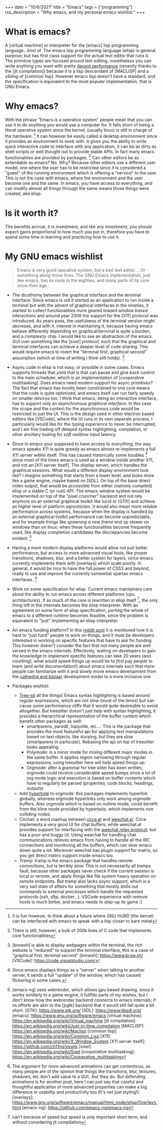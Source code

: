 +++
date = "10/6/2021"
title = "Emacs"
tags = ["programming"]
rss_description = "Why emacs, and my personal emacs wishlist."
+++

# What is emacs? 
A [virtual machine] or interpreter for the [emacs] lisp programming language...kind of. The emacs lisp programming language (elisp) is general purpose, but has first class support for the actual text editor that runs it. The primitive types are focused around text editing, nonetheless you can write anything you want with pretty [decent performance](https://akrl.sdf.org/gccemacs.html) (recently thanks to the [jit compilation]) because it is a lisp descendant of [MACLISP] and a sibling of [common lisp]. However emacs lisp doesn't have a standard, and the specification is equivalent to the most popular implementation, that is GNU Emacs.

# Why emacs?
With the phrase "Emacs is a operative system" people mean that you can use it to do anything you would use a computer for. It falls short of being a literal operative system since the kernel, (usually linux) is still in charge of the hardware. [^kernelmacs]
It can however be easily called a desktop environment since it provides an environment to work with. It gives you the ability to write quick interactive code to interface with any application, it can be as dirty as shell scripts or well thought out to provide stable APIs. In fact many emacs functionalities are provided by packages. [^ccore]
Can other editors be as extendable as emacs? No. Why? Because other editors use a different user model, one where the user has to be restricted since it is considered  a "guest" of the running environment which is offering a "service" to the user. This is not the case with emacs, where the environment and the user become one and the same. In emacs, you have access to everything, and can modify almost all things through the same means those things were created, aka elisp. 

# Is it worth it?
The benefits accrue, it is investment, and like any investment, you should expect gains proportional to how much you put in, therefore you have to spend some time in learning and practicing how to use it.

# My GNU emacs wishlist
> Emacs is very good operative system, but a bad text editor.
...Or something along those lines. The GNU Emacs implementation, just like emacs, has its roots in the eighties, and many parts of its core show their age...
- The dicothomy between the graphical interface and the terminal interface. Since emacs is old it started as an application to run inside a terminal but with the advent of graphical interfaces in the nineties, it started to collect functionalities more geared toward _window based_ interactions and around year 2000 the support for the [X11] protocol was introduced. As years pass, the usefulness of the terminal version might decrease, and with it, interest in maintaining it, because having emacs behave differently depending on graphical/terminal is quite a burden, and a complexity chip. I would like to see an abstraction of the emacs GUI over something like the [sixel] protocol, such that the graphical and terminal interfaces can achieve a deeper level of code sharing. This would require emacs to invert the "terminal first, graphical second" assumption (which at time of writing i think still holds). [^reverseterminal]
- Async code in elisp is not easy, or possible in some cases. Emacs supports threads that _yield_ that is that can pause and give back control to the main scheduler, which is an implementation of [cooperative multitasking]. Does emacs need modern support for async primitives? The fact that emacs has mostly been constrained to one core means that the code is quite optimized, and emacs itself can run fairly speedy on smaller devices too. I think that emacs, being an interactive interface, has to support only an _asynchronous graphical interface_. In this case the scope and the context for the asynchronous code would be restricted to just the UI. This is the design used in other electron based editors like [VSCode], where the UI runs in its own separate process. I particularly would like for the _typing experience_ to never be interrupted, and I am fine trading off delayed syntax highlighting, completion, or other ancillary tooling for _soft realtime_ input latency.
- Since in emacs your supposed to have access to _everything_, the way emacs speaks X11 is quite greedy as emacs almost re-implements a full X11 server within itself. This has caused historically some troubles [^flashmacs] since most of the times emacs is used as a window inside another X11, and not an [X11 server itself]. The display server, which handles the graphical sessions. 
  What would a different display environment look like? I imagine something that starts from a lower level, and looks more like a game engine, maybe based on [SDL]. On top of the base direct video output, that would be accessible from either (natively compiled) elisp or a stable C (or rust) API. The emacs window system would be implemented on top of the "pixel cruncher" backend and not rely anymore on an external graphical toolkit like lucid or [GTK] and achieve an higher level of platform agnosticism. It would also mean more reliable performance across systems, because when the display is handled by an external graphical toolkit performance can become unpredictable, and for example things like _spawning a new frame_ end up slower on windows than on linux; when these functionalities become frequently used, like display completion candidates the discrepancies become evident. [^webrender]
- Having a more modern display platforms would allow not just better performance, but access to more advanced visual tools, like proper transitions, shadows, blur, and a better system for layers, since emacs currently implements them with [overlays] which scale poorly. In general, it would be nice to have the full power of CSS3 and beyond, ready to use and improve the currently somewhat spartan emacs interfaces. [^noanimationspls]
- Work on some specification for elisp. Current emacs maintainers care about the ability to run emacs across different platforms (cpu architectures). If as much of the core is rewritten in elisp itself [^elispslow], the only thing left in the internals becomes the elisp interpreter. With an agreement on some form of elisp specification, porting the whole of emacs to a different runtime becomes feasible, since the problem is equivalent to "just" implementing an elisp interpreter.
- An emacs funding platform? In this [reddit post] it is mentioned how it is hard to "just fund" people to work on things, and it must be developers interested in working on specific features that have to ask for funding. This however doesn't consider the fact that not many people are well versed in the emacs internals. Effectively, waiting on developers to gain the knowledge to implement specific features can take 20 years (and counting); what would speed things up would be to _first_ pay people to learn (and write documentation!) about emacs internals such that more people can familiarize with it and slowly move emacs development from the [cathedral and bazaar] development model to a more inclusive one.

- Packages wishlist:
  - [Tree-sit] all the things! Emacs syntax highlighting is based around regular expressions, which are not slow (most of the times) but can cause some performance cliffs that it would quite desireable to avoid altogether.
    But treesitter doesn't just help with syntax highlighting, it provides a hierarchical representation of the buffer content which benefit other packages as well:
    - smartparens, paredit, lispyville, etc...: This is the package that provides the most featureful api for applying text manipulations based on text objects, like slurping, but they are slow (smartparens in particular). Rebasing the api on top of treesitter looks appealing.
    - Polymode: is a minor mode for mixing different major modes in the same buffer. It applies region narrowing through regular expressions, using treesitter here will help speed things up.
    - Orgmode: after a grammar for tree sitter has been written, orgmode could receive considerable speed bumps since a lot of org mode logic and execution is based on buffer contents which have to regularly be parsed (properties, code blocks, headings, outputs)
  - Add [hyperbole] to orgmode: this packages implements hyperlink globally, whereas orgmode hyperlinks only work among orgmode buffers. Also orgmode which is based on outline mode, could benefit from the kline mode provided by hyperbole, which implements non colliding nodes.
  - Circhat: a word mashup between [circe.el] and [weechat.el]. Circe implements a very good UI for chat buffers, while weechat.el provides support for interfacing with the [weechat relay protocol], but has a poor and buggy UI. Using weechat for handling chat communications relieves emacs from having to handle all the IRC connections and monitoring all the buffers, which can slow emacs down quite a lot. Moreover weechat has plugin support for matrix, so you get direct matrix support inside emacs too.
  - Tramp: tramp is the emacs package that handles remote connections, but is terribly slow. This is not necessarily all tramps fault, because other packages never check if the current session is local or remote, and apply things like file system heavy operation on remote endpoints. But tramp also lacks async support, which is a very sad state of affairs for something that mostly shills out commands to external processes which handle the requested protocols (ssh, sftp, docker...). VSCode experience with remove hosts is much better, and emacs needs to step-up its game :)

[weechat relay protocol]: https://weechat.org/files/doc/stable/weechat_relay_protocol.en.html
[weechat.el]: https://github.com/the-kenny/weechat.el
[circe.el]: https://github.com/emacs-circe/circe
[hyperbole]: https://www.gnu.org/software/hyperbole/
[Tree-sit]: https://github.com/emacs-tree-sitter/elisp-tree-sitter
[cathedral and bazaar]: https://en.wikipedia.org/wiki/The_Cathedral_and_the_Bazaar
[reddit post]: https://old.reddit.com/r/emacs/comments/gl6lrh/funding_emacs_core_development/fqvs6qk/
[^elispslow]: can't because of speed but speed is only important short term, and without considering jit compilation
[^noanimationspls]: The argument for more advanced animations can get contentious, as many people are of the opinion that things like transitions, blur, textures, shadows, etc don't add value to a GUI...but they do. But defending animations is for another post, here I can just say that careful and thoughtful application of more advanced properties can make a big difference in usability and productivity too (It's not just styling!).
[overlays]: https://www.gnu.org/software/emacs/manual/html_node/elisp/Overlays.html
[emacs-ng]: https://github.com/emacs-ng/emacs-ng
[^webrender]: [emacs-ng] uses webrender, which allows gpu based drawing, since it works similarly to a game engine, it fullfills parts of my wishes, but I don't know how the webrender backend connects to emacs internals; if its efforts are akin to the [pgtk] backend that it would still fall quite a bit short. 
[GTK]: https://www.gtk.org/
[SDL]: https://www.libsdl.org/
[emacs]: https://www.gnu.org/software/emacs
[virtual machine]: https://en.wikipedia.org/wiki/Virtual_machine
[jit compilation]: https://en.wikipedia.org/wiki/Just-in-time_compilation
[MACLISP]: https://en.wikipedia.org/wiki/Maclisp
[common lisp]: https://en.wikipedia.org/wiki/Common_Lisp
[X11]: https://en.wikipedia.org/wiki/X_Window_System
[X11 server itself]: https://github.com/ch11ng/exwm
[sixel]: https://en.wikipedia.org/wiki/Sixel
[cooperative multitasking]: https://en.wikipedia.org/wiki/Cooperative_multitasking

[^kernelmacs]: It is fun however, to think about a future where GNU HURD (the kernel) can be interfaced with emacs to speak with a lisp closer to bare metal
[^ccore]: There is still, however, a bulk of 200k lines of C code that implements core functionalities
[^flashmacs]: Since emacs displays things as a "server" when talking to another server, it sends a full "update" of the window, which has caused flickering in some cases.
[^reverseterminal]: [browsh] is able to display webpages within the terminal, the rich website is "reduced" to support the terminal interface, this is a case of "graphical first, terminal second"
[browsh]: https://www.brow.sh/
[VSCode]: https://code.visualstudio.com/
